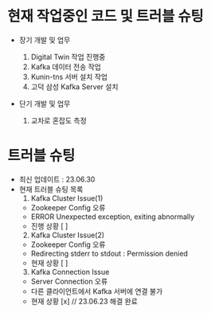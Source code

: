 # 현재 작업중인 코드 및 트러블 슈팅   

- 장기 개발 및 업무   
  1. Digital Twin 작업 진행중
  2. Kafka 데이터 전송 작업
  3. Kunin-tns 서버 설치 작업
  4. 고덕 삼성 Kafka Server 설치   

- 단기 개발 및 업무 
  1. 교차로 혼잡도 측정
     

# 트러블 슈팅
- 최신 업데이트 : 23.06.30
- 현재 트러블 슈팅 목록
  1. Kafka Cluster Issue(1)
  - Zookeeper Config 오류
  - ERROR Unexpected exception, exiting abnormally
  - 진행 상황 [ ]
  2. Kafka Cluster Issue(2)
  - Zookeeper Config 오류
  - Redirecting stderr to stdout : Permission denied 
  - 현재 상황 [ ]
  3. Kafka Connection Issue
  - Server Connection 오류
  - 다른 클라이언트에서 Kafka 서버에 연결 불가
  - 현재 상황 [x] // 23.06.23 해결 완료
     


